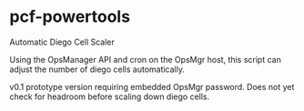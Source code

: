 # pcf-powertools

Automatic Diego Cell Scaler

Using the OpsManager API and cron on the OpsMgr host, this script can adjust the number of diego cells automatically.

v0.1 prototype version requiring embedded OpsMgr password. Does not yet check for headroom before scaling down diego cells.
